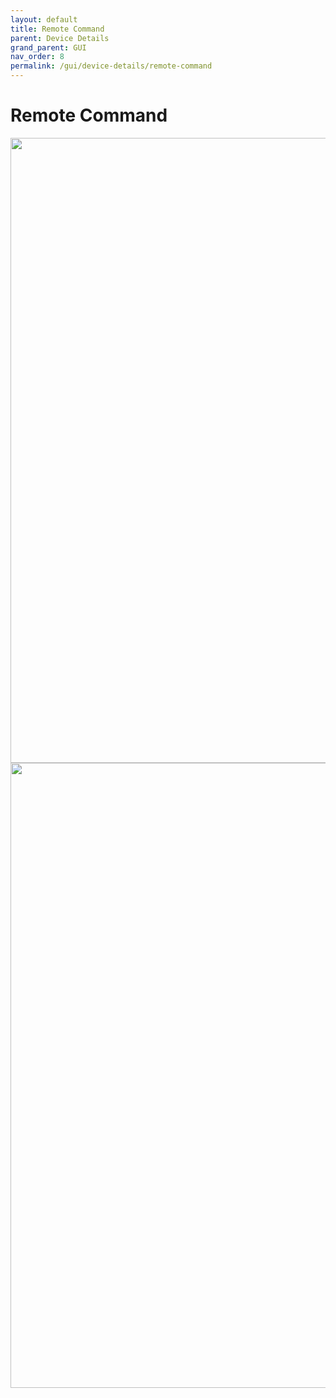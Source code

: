 ```yaml
---
layout: default
title: Remote Command
parent: Device Details
grand_parent: GUI
nav_order: 8
permalink: /gui/device-details/remote-command
---
```




# Remote Command

<image src="/docs/images/screenshots/remote-command-1.png" width="1000"  class="img-border" />

<br/>

<image src="/docs/images/screenshots/remote-command-2.png" width="1000"  class="img-border" />